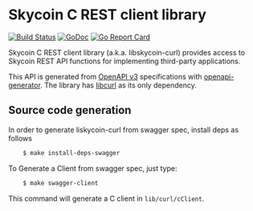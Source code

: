
# Skycoin C REST client library

[![Build Status](https://travis-ci.org/skycoin/libskycoin.svg)](https://travis-ci.org/skycoin/libskycoin)
[![GoDoc](https://godoc.org/github.com/skycoin/libskycoin?status.svg)](https://godoc.org/github.com/skycoin/libskycoin)
[![Go Report Card](https://goreportcard.com/badge/github.com/skycoin/libskycoin)](https://goreportcard.com/report/github.com/skycoin/libskycoin)

Skycoin C REST client library (a.k.a. libskycoin-curl) provides access to Skycoin REST API
functions for implementing third-party applications.

This API is generated from [OpenAPI v3](https://github.com/OAI/OpenAPI-Specification/blob/master/versions/3.0.0.md) specifications with [openapi-generator](https://github.com/OpenAPITools/openapi-generator). The library has [libcurl](https://curl.haxx.se/libcurl/c/) as its only dependency.

## Source code generation

In order to generate liskycoin-curl from swagger spec, install deps as follows

``` sh
    $ make install-deps-swagger
```

To Generate a Client from swagger spec, just type:

``` sh
    $ make swagger-client
```
This command will generate a C client in `lib/curl/cClient`.

